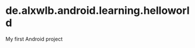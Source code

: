 de.alxwlb.android.learning.helloworld
=====================================

My first Android project